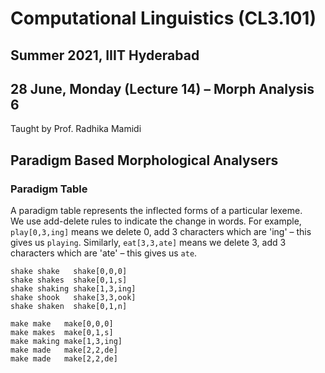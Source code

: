 # Computational Linguistics (CL3.101)
## Summer 2021, IIIT Hyderabad
## 28 June, Monday (Lecture 14) – Morph Analysis 6

Taught by Prof. Radhika Mamidi

## Paradigm Based Morphological Analysers
### Paradigm Table
A paradigm table represents the inflected forms of a particular lexeme.  
We use add-delete rules to indicate the change in words. For example, `play[0,3,ing]` means we delete 0, add 3 characters which are 'ing' – this gives us `playing`. Similarly, `eat[3,3,ate]` means we delete 3, add 3 characters which are 'ate' – this gives us `ate`.

    shake shake   shake[0,0,0]
    shake shakes  shake[0,1,s]
    shake shaking shake[1,3,ing]
    shake shook   shake[3,3,ook]
    shake shaken  shake[0,1,n]
    
    make make   make[0,0,0]
    make makes  make[0,1,s]
    make making make[1,3,ing]
    make made   make[2,2,de]
    make made   make[2,2,de]
